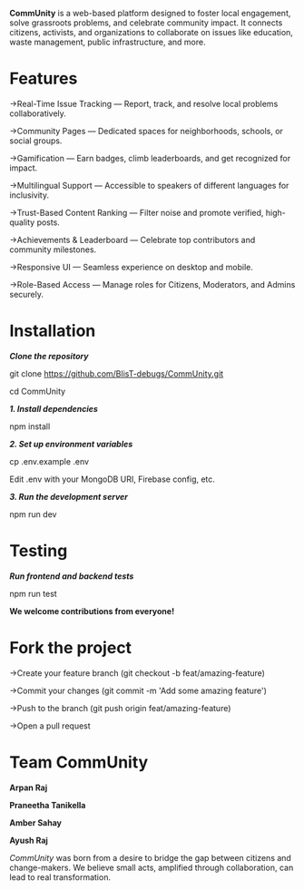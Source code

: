 **CommUnity** is a web-based platform designed to foster local engagement, solve grassroots problems, and celebrate community impact. It connects citizens, activists, and organizations to collaborate on issues like education, waste management, public infrastructure, and more.

# Features
->Real-Time Issue Tracking — Report, track, and resolve local problems collaboratively.

->Community Pages — Dedicated spaces for neighborhoods, schools, or social groups.

->Gamification — Earn badges, climb leaderboards, and get recognized for impact.

->Multilingual Support — Accessible to speakers of different languages for inclusivity.

->Trust-Based Content Ranking — Filter noise and promote verified, high-quality posts.

->Achievements & Leaderboard — Celebrate top contributors and community milestones.

->Responsive UI — Seamless experience on desktop and mobile.

->Role-Based Access — Manage roles for Citizens, Moderators, and Admins securely.

 # Installation
***Clone the repository***

git clone https://github.com/BlisT-debugs/CommUnity.git

cd CommUnity

***1. Install dependencies***

npm install

***2. Set up environment variables***

cp .env.example .env

Edit .env with your MongoDB URI, Firebase config, etc.

***3. Run the development server***

npm run dev

# Testing
***Run frontend and backend tests***

npm run test

**We welcome contributions from everyone!**

# Fork the project

->Create your feature branch (git checkout -b feat/amazing-feature)

->Commit your changes (git commit -m 'Add some amazing feature')

->Push to the branch (git push origin feat/amazing-feature)

->Open a pull request 

# Team CommUnity

**Arpan Raj**

**Praneetha Tanikella**

**Amber Sahay**

**Ayush Raj**

*CommUnity* was born from a desire to bridge the gap between citizens and change-makers. We believe small acts, amplified through collaboration, can lead to real transformation.
